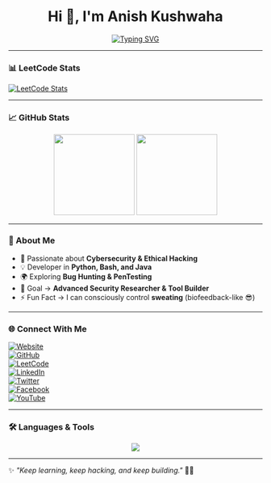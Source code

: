 <!-- Profile Header -->
<h1 align="center">Hi 👋, I'm Anish Kushwaha</h1>

<!-- Animated Typing -->
<p align="center">
  <a href="https://git.io/typing-svg">
    <img src="https://readme-typing-svg.herokuapp.com?font=Fira+Code&weight=600&size=25&pause=1000&color=00F700&center=true&vCenter=true&width=600&lines=⚡+Penetration+Tester;💻+Developer;🌌+Learner+%26+Explorer;🚀+Cybersecurity+Enthusiast;🔥+Always+Learning+New+Tech" alt="Typing SVG" />
  </a>
</p>

---

### 📊 LeetCode Stats
[![LeetCode Stats](https://leetcard.jacoblin.cool/Anish-Kushwaha?theme=dark&font=Karma&ext=contest)](https://leetcode.com/Anish-Kushwaha/)

---

### 📈 GitHub Stats
<p align="center">
  <img src="https://github-readme-stats.vercel.app/api?username=Anishkushwaha02&show_icons=true&theme=radical" height="160"/>
  <img src="https://github-readme-stats.vercel.app/api/top-langs/?username=Anishkushwaha02&layout=compact&theme=radical" height="160"/>
</p>

---

### 🚀 About Me  
- 🔐 Passionate about **Cybersecurity & Ethical Hacking**  
- 💡 Developer in **Python, Bash, and Java**  
- 🌍 Exploring **Bug Hunting & PenTesting**  
- 🎯 Goal → **Advanced Security Researcher & Tool Builder**  
- ⚡ Fun Fact → I can consciously control **sweating** (biofeedback-like 😎)  

---

### 🌐 Connect With Me  

[![Website](https://img.shields.io/badge/🌍%20Website-FF7139?style=for-the-badge&logo=firefox&logoColor=white)](https://Anish-kushwaha.b12sites.com)  
[![GitHub](https://img.shields.io/badge/GitHub-100000?style=for-the-badge&logo=github&logoColor=white)](https://github.com/Anishkushwaha02)  
[![LeetCode](https://img.shields.io/badge/LeetCode-000000?style=for-the-badge&logo=LeetCode&logoColor=#d16c06)](https://leetcode.com/Anish-Kushwaha/)  
[![LinkedIn](https://img.shields.io/badge/LinkedIn-0077B5?style=for-the-badge&logo=linkedin&logoColor=white)](https://linkedin.com/in/anish-kushwaha-43a915383)  
[![Twitter](https://img.shields.io/badge/Twitter-1DA1F2?style=for-the-badge&logo=twitter&logoColor=white)](https://x.com/Anish_Kushwaha_)  
[![Facebook](https://img.shields.io/badge/Facebook-1877F2?style=for-the-badge&logo=facebook&logoColor=white)](https://facebook.com/YOUR_FACEBOOK_ID)  
[![YouTube](https://img.shields.io/badge/YouTube-FF0000?style=for-the-badge&logo=youtube&logoColor=white)](https://youtube.com/YOUR_CHANNEL_ID)  

---

### 🛠️ Languages & Tools  

<p align="center">
  <img src="https://skillicons.dev/icons?i=python,bash,java,linux,git,github,html,css,js,vscode,androidstudio,mysql,figma&perline=7" />
</p>

---

✨ *"Keep learning, keep hacking, and keep building."* 🚀🔥
